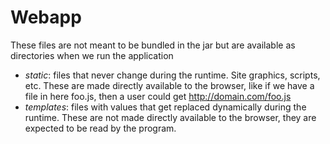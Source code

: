 Webapp
=========

These files are not meant to be bundled in the jar but are available as 
directories when we run the application

* _static_: files that never change during the runtime. Site graphics, scripts, etc.
            These are made directly available to the browser, like if we have a file
            in here foo.js, then a user could get http://domain.com/foo.js
* _templates_: files with values that get replaced dynamically during the runtime. These
               are not made directly available to the browser, they are expected to be
               read by the program.
